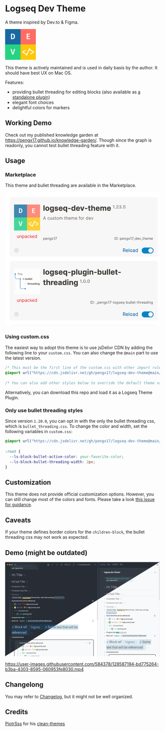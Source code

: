# Logseq Dev Theme

A theme inspired by Dev.to & Figma.

<img src="./logo.png" width="100" />

This theme is actively maintained and is used in daily basis by the author. It should have best UX on Mac OS.

Features:
- providing bullet threading for editing blocks (also available as [a standalone plugin](https://github.com/pengx17/logseq-plugin-bullet-threading))
- elegant font choices
- delightful colors for markers

## Working Demo

Check out my published knowledge garden at https://pengx17.github.io/knowledge-garden/. Though since the graph is readonly, you cannot test bullet threading feature with it.

## Usage

### Marketplace
This theme and bullet threading are available in the Marketplace.

![](./marketplace.png)

### Using custom.css

The easiest way to adopt this theme is to use jsDelivr CDN by adding the following line to your `custom.css`. You can also change the `@main` part to use the latest version.

```css
/* This must be the first line of the custom.css with other import rules */
@import url("https://cdn.jsdelivr.net/gh/pengx17/logseq-dev-theme@main/custom.css");

/* You can also add other styles below to override the default theme values */
```

Alternatively, you can download this repo and load it as a Logseq Theme Plugin.

### Only use bullet threading styles

Since version `1.20.0`, you can opt in with the only the bullet threading css, which is `bullet_threading.css`.
To change the color and width, set the following variables in `custom.css`:

```css
@import url("https://cdn.jsdelivr.net/gh/pengx17/logseq-dev-theme@main/bullet_threading.css");

:root {
  --ls-block-bullet-active-color: your-favorite-color;
  --ls-block-bullet-threading-width: 2px;
}
```

## Customization

This theme does not provide official customization options. However, you can still change most of the colors and fonts. Please take a look [this issue for guidance](https://github.com/pengx17/logseq-dev-theme/issues/46).

## Caveats

If your theme defines border colors for the `children-block`, the bullet threading css may not work as expected.

## Demo (might be outdated)

![demo](./demo.png)

https://user-images.githubusercontent.com/584378/128587194-bd775264-b3ba-4303-8595-060953fe8030.mp4


## Changelong

You may refer to [Changelog](./CHANGELOG.md), but it might not be well organized.

## Credits

[PiotrSss](https://github.com/PiotrSss) for his [clean-themes](https://github.com/PiotrSss/logseq-clean-themes)
